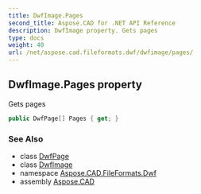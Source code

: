 ```yaml
---
title: DwfImage.Pages
second_title: Aspose.CAD for .NET API Reference
description: DwfImage property. Gets pages
type: docs
weight: 40
url: /net/aspose.cad.fileformats.dwf/dwfimage/pages/
---
```

## DwfImage.Pages property

Gets pages

```csharp
public DwfPage[] Pages { get; }
```

### See Also

* class [DwfPage](../../dwfpage/)
* class [DwfImage](../)
* namespace [Aspose.CAD.FileFormats.Dwf](../../dwfimage/)
* assembly [Aspose.CAD](../../../)


